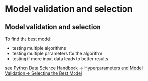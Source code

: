 # Model validation and selection

## Model validation and selection

To find the best model:

- testing multiple algorithms
- testing multiple parameters for the algorithm
- testing if more input data leads to better results

see [Python Data Science Handbook → Hyperparameters and Model Validation → Selecting the Best Model](https://jakevdp.github.io/PythonDataScienceHandbook/05.03-hyperparameters-and-model-validation.html#Selecting-the-Best-Model)
